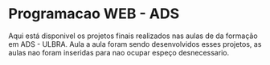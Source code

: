 # Programacao WEB - ADS
Aqui está disponivel os projetos finais realizados nas aulas de da formação em ADS - ULBRA. Aula a aula foram sendo desenvolvidos esses projetos, as aulas nao foram inseridas para nao ocupar espeço desnecessario.
